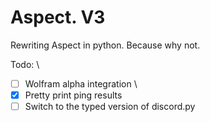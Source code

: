 # Aspect. V3

Rewriting Aspect in python. Because why not.


Todo: \
- [ ] Wolfram alpha integration \
- [x] Pretty print ping results
- [ ] Switch to the typed version of discord.py